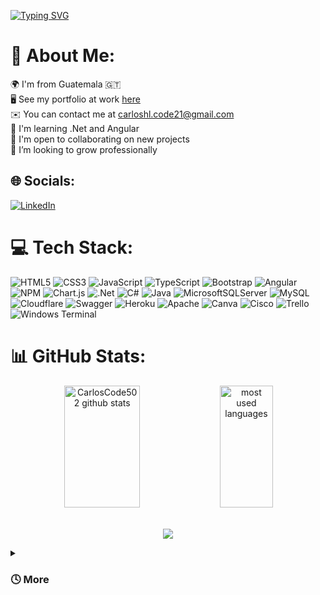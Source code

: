<!--
**CarlosCode502/CarlosCode502** is a ✨ _special_ ✨ repository because its `README.md` (this file) appears on your GitHub profile.

Here are some ideas to get you started:

- 🔭 I’m currently working on ...
- 🌱 I’m currently learning ...
- 👯 I’m looking to collaborate on ...
- 🤔 I’m looking for help with ...
- 💬 Ask me about ...
- 📫 How to reach me: ...
- 😄 Pronouns: ...
- ⚡ Fun fact: ...
-->

[![Typing SVG](https://readme-typing-svg.herokuapp.com/?color=FFEB00a4&size=35&center=true&vCenter=true&width=1000&lines=Hello+World!;I'm+Carlos+Herrera;I'm+Junior+Developer)](https://git.io/typing-svg)

# 💫 About Me:
🌍 I'm from Guatemala 🇬🇹 <br>🖥️ See my portfolio at work <a href="https://portafolio-web-carlos-herrera.code502.site">here</a> <br>✉️ You can contact me at carloshl.code21@gmail.com<br>🧠 I'm learning .Net and Angular<br>🤝 I'm open to collaborating on new projects<br>🌱 I’m looking to grow professionally<br> 
## 🌐 Socials:
[![LinkedIn](https://img.shields.io/badge/LinkedIn-%230077B5.svg?logo=linkedin&logoColor=white)](https://www.linkedin.com/in/carlos-herrera-code502) 

# 💻 Tech Stack:
![HTML5](https://img.shields.io/badge/html5-%23E34F26.svg?style=for-the-badge&logo=html5&logoColor=white) 
![CSS3](https://img.shields.io/badge/css3-%231572B6.svg?style=for-the-badge&logo=css3&logoColor=white) 
![JavaScript](https://img.shields.io/badge/javascript-%23323330.svg?style=for-the-badge&logo=javascript&logoColor=%23F7DF1E) 
![TypeScript](https://img.shields.io/badge/typescript-%23007ACC.svg?style=for-the-badge&logo=typescript&logoColor=white) 
![Bootstrap](https://img.shields.io/badge/bootstrap-%238511FA.svg?style=for-the-badge&logo=bootstrap&logoColor=white)
![Angular](https://img.shields.io/badge/angular-%23DD0031.svg?style=for-the-badge&logo=angular&logoColor=white) 
![NPM](https://img.shields.io/badge/NPM-%23CB3837.svg?style=for-the-badge&logo=npm&logoColor=white) 
![Chart.js](https://img.shields.io/badge/chart.js-F5788D.svg?style=for-the-badge&logo=chart.js&logoColor=white) 
![.Net](https://img.shields.io/badge/.NET-5C2D91?style=for-the-badge&logo=.net&logoColor=white) ![C#](https://img.shields.io/badge/c%23-%23239120.svg?style=for-the-badge&logo=csharp&logoColor=white) 
![Java](https://img.shields.io/badge/java-%23ED8B00.svg?style=for-the-badge&logo=openjdk&logoColor=white) ![MicrosoftSQLServer](https://img.shields.io/badge/Microsoft%20SQL%20Server-CC2927?style=for-the-badge&logo=microsoft%20sql%20server&logoColor=white) 
![MySQL](https://img.shields.io/badge/mysql-%2300000f.svg?style=for-the-badge&logo=mysql&logoColor=white) 
![Cloudflare](https://img.shields.io/badge/Cloudflare-F38020?style=for-the-badge&logo=Cloudflare&logoColor=white) 
![Swagger](https://img.shields.io/badge/-Swagger-%23Clojure?style=for-the-badge&logo=swagger&logoColor=white) ![Heroku](https://img.shields.io/badge/heroku-%23430098.svg?style=for-the-badge&logo=heroku&logoColor=white) 
![Apache](https://img.shields.io/badge/apache-%23D42029.svg?style=for-the-badge&logo=apache&logoColor=white) 
![Canva](https://img.shields.io/badge/Canva-%2300C4CC.svg?style=for-the-badge&logo=Canva&logoColor=white) 
![Cisco](https://img.shields.io/badge/cisco-%23049fd9.svg?style=for-the-badge&logo=cisco&logoColor=black) 
![Trello](https://img.shields.io/badge/Trello-%23026AA7.svg?style=for-the-badge&logo=Trello&logoColor=white) 
![Windows Terminal](https://img.shields.io/badge/Windows%20Terminal-%234D4D4D.svg?style=for-the-badge&logo=windows-terminal&logoColor=white)  <br/>

# 📊 GitHub Stats:

<div align="center">  
  <img width="49%" height="195px" src="https://github-readme-stats.vercel.app/api?username=CarlosCode502&theme=monokai&hide_border=true&include_all_commits=false&count_private=true" alt="CarlosCode502 github stats" /> 
   <img width="41%" height="195px" src="https://github-readme-stats.vercel.app/api/top-langs/?username=CarlosCode502&theme=monokai&hide_border=true&include_all_commits=false&count_private=true&layout=compact" alt="most used languages" />
</div>

<br/>
<div align="center">

<!-- ![GitHub Streak](https://streak-stats.demolab.com?user=CarlosCode502&theme=merko&border_radius=4.5) -->
![](https://github-readme-streak-stats.herokuapp.com/?user=CarlosCode502&theme=monokai&hide_border=true)
</div>

<details>
 <summary><h3> 🕓 More </h3></summary>
   💻 Working on improving my portfolio...

 ---
[![](https://visitcount.itsvg.in/api?id=CarlosCode502&icon=0&color=0)](https://visitcount.itsvg.in)

<!-- Proudly created with GPRM ( https://gprm.itsvg.in ) -->
